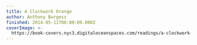 ```yaml
---
title: A Clockwork Orange
author: Anthony Burgess
finished: 2014-05-11T00:00:00.000Z
coverImage: >-
  https://book-covers.nyc3.digitaloceanspaces.com/readings/a-clockwork-orange-01.jpg
---
```

